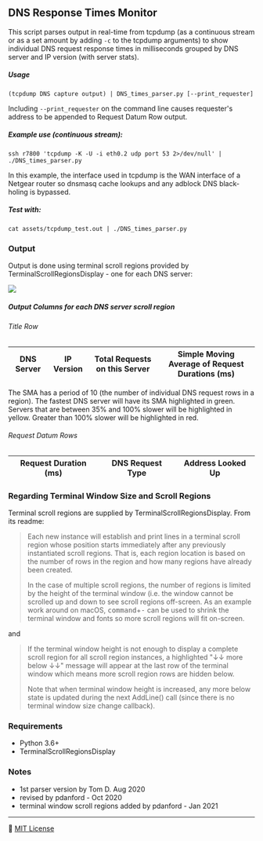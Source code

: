 
DNS Response Times Monitor
--------------------------------------------------------------------------------
This script parses output in real-time from tcpdump (as a continuous stream or as a set amount by adding `-c` to the tcpdump arguments) to show individual DNS request response times in milliseconds grouped by DNS server and IP version (with server stats).

##### Usage
```
(tcpdump DNS capture output) | DNS_times_parser.py [--print_requester]
```
Including `--print_requester` on the command line causes requester's address to be appended to Request Datum Row output.

##### Example use (continuous stream):
```
ssh r7800 'tcpdump -K -U -i eth0.2 udp port 53 2>/dev/null' | ./DNS_times_parser.py
```

In this example, the interface used in tcpdump is the WAN interface of a Netgear router so dnsmasq cache lookups and any adblock DNS black-holing is bypassed.

##### Test with:
```
cat assets/tcpdump_test.out | ./DNS_times_parser.py
```

### Output
Output is done using terminal scroll regions provided by TerminalScrollRegionsDisplay - one for each DNS server:

![](assets/example.gif)

##### Output Columns for each DNS server scroll region
###### Title Row
| DNS Server | IP Version | Total Requests on this Server | Simple Moving Average of Request Durations (ms) |
|:----------:|:----------:|:-----------------------------:|:-----------------------------------------------:|

The SMA has a period of 10 (the number of individual DNS request rows in a region). The fastest DNS server will have its SMA highlighted in green. Servers that are between 35% and 100% slower will be highlighted in yellow. Greater than 100% slower will be highlighted in red.

###### Request Datum Rows
| Request Duration (ms) | DNS Request Type | Address Looked Up |
|:---------------------:|:----------------:|:-----------------:|

### Regarding Terminal Window Size and Scroll Regions
Terminal scroll regions are supplied by TerminalScrollRegionsDisplay. From its readme:

> Each new instance will establish and print lines in a terminal scroll region whose position starts immediately after any previously instantiated scroll regions. That is, each region location is based on the number of rows in the region and how many regions have already been created.
>
>In the case of multiple scroll regions, the number of regions is limited by the height of the terminal window (i.e. the window cannot be scrolled up and down to see scroll regions off-screen. As an example work around on macOS, <kbd>command</kbd>+<kbd>-</kbd> can be used to shrink the terminal window and fonts so more scroll regions will fit on-screen.

and

>If the terminal window height is not enough to display a complete scroll region for all scroll region instances, a highlighted "↓↓ more below ↓↓" message will appear at the last row of the terminal window which means more scroll region rows are hidden below.
>
>Note that when terminal window height is increased, any more below state is updated during the next AddLine() call (since there is no terminal window size change callback).

### Requirements
- Python 3.6+ 
- TerminalScrollRegionsDisplay

### Notes
- 1st parser version by Tom D. Aug 2020
- revised by pdanford - Oct 2020
- terminal window scroll regions added by pdanford - Jan 2021

---
:scroll: [MIT License](README.license)
